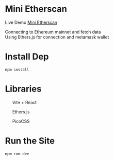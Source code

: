 ﻿# Mini Etherscan

Live Demo [Mini Etherscan](https://mini-etherscan.vercel.app/)

Connecting to Ethereum mainnet and fetch data <br/>
Using Ethers.js for connection and metamask wallet

# Install Dep

```shell
npm install
```

# Libraries

<list>
<ul>Vite + React</ul>
<ul>Ethers.js</ul>
<ul>PicoCSS</ul>

# Run the Site

```bash
npm run dev
```
